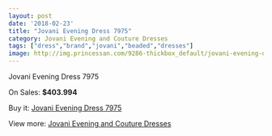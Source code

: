 ```yaml
---
layout: post
date: '2018-02-23'
title: "Jovani Evening Dress 7975"
category: Jovani Evening and Couture Dresses
tags: ["dress","brand","jovani","beaded","dresses"]
image: http://img.princessan.com/9286-thickbox_default/jovani-evening-dress-7975.jpg
---
```

Jovani Evening Dress 7975

On Sales: **$403.994**
<a href="https://www.princessan.com/en/jovani-evening-and-couture-dresses/4068-jovani-evening-dress-7975.html"><amp-img layout="responsive" width="600" height="600" src="//img.princessan.com/9286-thickbox_default/jovani-evening-dress-7975.jpg" alt="Jovani Evening Dress 7975 0" /></a>
<a href="https://www.princessan.com/en/jovani-evening-and-couture-dresses/4068-jovani-evening-dress-7975.html"><amp-img layout="responsive" width="600" height="600" src="//img.princessan.com/9287-thickbox_default/jovani-evening-dress-7975.jpg" alt="Jovani Evening Dress 7975 1" /></a>

Buy it: [Jovani Evening Dress 7975](https://www.princessan.com/en/jovani-evening-and-couture-dresses/4068-jovani-evening-dress-7975.html "Jovani Evening Dress 7975")

View more: [Jovani Evening and Couture Dresses](https://www.princessan.com/en/27-jovani-evening-and-couture-dresses "Jovani Evening and Couture Dresses")